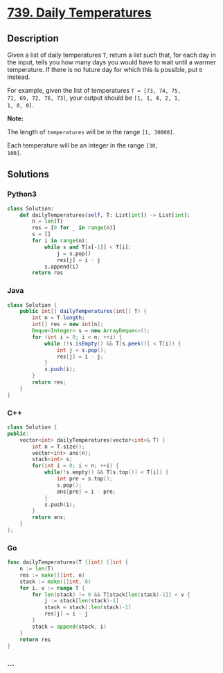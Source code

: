 # [739. Daily Temperatures](https://leetcode.com/problems/daily-temperatures)



## Description

<p>

Given a list of daily temperatures <code>T</code>, return a list such that, for each day in the input, tells you how many days you would have to wait until a warmer temperature.  If there is no future day for which this is possible, put <code>0</code> instead.

</p><p>

For example, given the list of temperatures <code>T = [73, 74, 75, 71, 69, 72, 76, 73]</code>, your output should be <code>[1, 1, 4, 2, 1, 1, 0, 0]</code>.

</p>



<p><b>Note:</b>

The length of <code>temperatures</code> will be in the range <code>[1, 30000]</code>.

Each temperature will be an integer in the range <code>[30, 100]</code>.

</p>

## Solutions

<!-- tabs:start -->

### **Python3**

```python
class Solution:
    def dailyTemperatures(self, T: List[int]) -> List[int]:
        n = len(T)
        res = [0 for _ in range(n)]
        s = []
        for i in range(n):
            while s and T[s[-1]] < T[i]:
                j = s.pop()
                res[j] = i - j
            s.append(i)
        return res
```

### **Java**

```java
class Solution {
    public int[] dailyTemperatures(int[] T) {
        int n = T.length;
        int[] res = new int[n];
        Deque<Integer> s = new ArrayDeque<>();
        for (int i = 0; i < n; ++i) {
            while (!s.isEmpty() && T[s.peek()] < T[i]) {
                int j = s.pop();
                res[j] = i - j;
            }
            s.push(i);
        }
        return res;
    }
}
```

### **C++**

<!-- 这里可写当前语言的特殊实现逻辑 -->

```cpp
class Solution {
public:
    vector<int> dailyTemperatures(vector<int>& T) {
        int n = T.size();
        vector<int> ans(n);
        stack<int> s;
        for(int i = 0; i < n; ++i) {
            while(!s.empty() && T[s.top()] < T[i]) {
                int pre = s.top();
                s.pop();
                ans[pre] = i - pre;
            }
            s.push(i);
        }
        return ans;
    }
};
```

### **Go**

```go
func dailyTemperatures(T []int) []int {
	n := len(T)
	res := make([]int, n)
	stack := make([]int, 0)
	for i, v := range T {
		for len(stack) != 0 && T[stack[len(stack)-1]] < v {
			j := stack[len(stack)-1]
			stack = stack[:len(stack)-1]
			res[j] = i - j
		}
		stack = append(stack, i)
	}
	return res
}
```

### **...**

```

```

<!-- tabs:end -->
